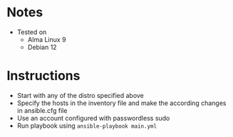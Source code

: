 # Notes
- Tested on
    - Alma Linux 9
    - Debian 12

# Instructions
- Start with any of the distro specified above
- Specify the hosts in the inventory file and make the according changes in ansible.cfg file
- Use an account configured with passwordless sudo
- Run playbook using `ansible-playbook main.yml`
